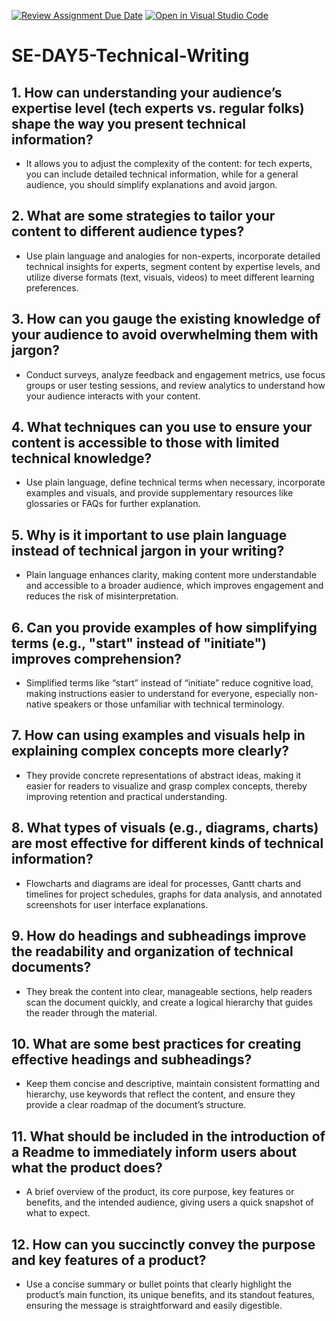 [![Review Assignment Due Date](https://classroom.github.com/assets/deadline-readme-button-22041afd0340ce965d47ae6ef1cefeee28c7c493a6346c4f15d667ab976d596c.svg)](https://classroom.github.com/a/zsAR-pyY)
[![Open in Visual Studio Code](https://classroom.github.com/assets/open-in-vscode-2e0aaae1b6195c2367325f4f02e2d04e9abb55f0b24a779b69b11b9e10269abc.svg)](https://classroom.github.com/online_ide?assignment_repo_id=18406091&assignment_repo_type=AssignmentRepo)
# SE-DAY5-Technical-Writing
## 1. How can understanding your audience’s expertise level (tech experts vs. regular folks) shape the way you present technical information?  
- It allows you to adjust the complexity of the content: for tech experts, you can include detailed technical information, while for a general audience, you should simplify explanations and avoid jargon.

## 2. What are some strategies to tailor your content to different audience types?  
- Use plain language and analogies for non-experts, incorporate detailed technical insights for experts, segment content by expertise levels, and utilize diverse formats (text, visuals, videos) to meet different learning preferences.

## 3. How can you gauge the existing knowledge of your audience to avoid overwhelming them with jargon?  
- Conduct surveys, analyze feedback and engagement metrics, use focus groups or user testing sessions, and review analytics to understand how your audience interacts with your content.

## 4. What techniques can you use to ensure your content is accessible to those with limited technical knowledge?  
- Use plain language, define technical terms when necessary, incorporate examples and visuals, and provide supplementary resources like glossaries or FAQs for further explanation.

## 5. Why is it important to use plain language instead of technical jargon in your writing?  
- Plain language enhances clarity, making content more understandable and accessible to a broader audience, which improves engagement and reduces the risk of misinterpretation.

## 6. Can you provide examples of how simplifying terms (e.g., "start" instead of "initiate") improves comprehension?  
- Simplified terms like “start” instead of “initiate” reduce cognitive load, making instructions easier to understand for everyone, especially non-native speakers or those unfamiliar with technical terminology.

## 7. How can using examples and visuals help in explaining complex concepts more clearly?  
- They provide concrete representations of abstract ideas, making it easier for readers to visualize and grasp complex concepts, thereby improving retention and practical understanding.

## 8. What types of visuals (e.g., diagrams, charts) are most effective for different kinds of technical information?  
- Flowcharts and diagrams are ideal for processes, Gantt charts and timelines for project schedules, graphs for data analysis, and annotated screenshots for user interface explanations.

## 9. How do headings and subheadings improve the readability and organization of technical documents?  
- They break the content into clear, manageable sections, help readers scan the document quickly, and create a logical hierarchy that guides the reader through the material.

## 10. What are some best practices for creating effective headings and subheadings?  
- Keep them concise and descriptive, maintain consistent formatting and hierarchy, use keywords that reflect the content, and ensure they provide a clear roadmap of the document’s structure.

## 11. What should be included in the introduction of a Readme to immediately inform users about what the product does?  
- A brief overview of the product, its core purpose, key features or benefits, and the intended audience, giving users a quick snapshot of what to expect.

## 12. How can you succinctly convey the purpose and key features of a product?  
- Use a concise summary or bullet points that clearly highlight the product’s main function, its unique benefits, and its standout features, ensuring the message is straightforward and easily digestible.
